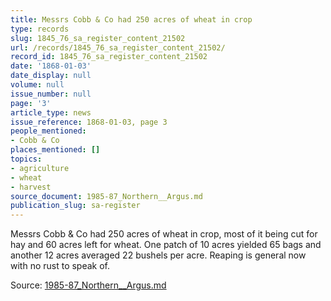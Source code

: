 ```yaml
---
title: Messrs Cobb & Co had 250 acres of wheat in crop
type: records
slug: 1845_76_sa_register_content_21502
url: /records/1845_76_sa_register_content_21502/
record_id: 1845_76_sa_register_content_21502
date: '1868-01-03'
date_display: null
volume: null
issue_number: null
page: '3'
article_type: news
issue_reference: 1868-01-03, page 3
people_mentioned:
- Cobb & Co
places_mentioned: []
topics:
- agriculture
- wheat
- harvest
source_document: 1985-87_Northern__Argus.md
publication_slug: sa-register
---
```


Messrs Cobb & Co had 250 acres of wheat in crop, most of it being cut for hay and 60 acres left for wheat.  One patch of 10 acres yielded 65 bags and another 12 acres averaged 22 bushels per acre.  Reaping is general now with no rust to speak of.

Source: [1985-87_Northern__Argus.md](/downloads/markdown/1985-87_Northern__Argus.md)
